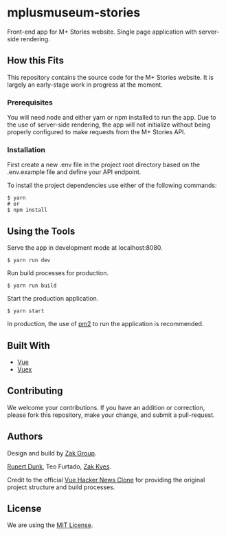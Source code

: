 # mplusmuseum-stories

Front-end app for M+ Stories website. Single page application with server-side rendering.

## How this Fits

This repository contains the source code for the M+ Stories website. It is largely an early-stage work in progress at the moment.

### Prerequisites

You will need node and either yarn or npm installed to run the app. Due to the use of server-side rendering, the app will not initialize without being properly configured to make requests from the M+ Stories API.

### Installation

First create a new .env file in the project root directory based on the .env.example file and define your API endpoint.

To install the project dependencies use either of the following commands:
```
$ yarn
# or
$ npm install
```

## Using the Tools

Serve the app in development mode at localhost:8080.
```
$ yarn run dev
```

Run build processes for production.
```
$ yarn run build
```

Start the production application.
```
$ yarn start
```

In production, the use of [pm2](http://pm2.keymetrics.io/) to run the application is recommended.

## Built With

* [Vue](https://github.com/vuejs/vue)
* [Vuex](https://github.com/vuejs/vuex)

## Contributing

We welcome your contributions. If you have an addition or correction, please fork this repository, make your change, and submit a pull-request.

## Authors

Design and build by [Zak Group](zakgroup.co.uk).

[Rupert Dunk](https://github.com/rdunk), Teo Furtado, [Zak Kyes](https://www.zakgroup.co.uk/office/zak-kyes).

Credit to the official [Vue Hacker News Clone](https://github.com/vuejs/vue-hackernews-2.0/) for providing the original project structure and build processes.

## License

We are using the [MIT License](LICENSE).
